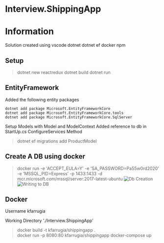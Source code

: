 # Interview.ShippingApp
# Information

Solution created using 
    vscode
    dotnet 
    dotnet ef
    docker
    npm 

## Setup 

> dotnet new reactredux
> dotnet build
> dotnet run

## EntityFramework

Added the following entity packages

    dotnet add package Microsoft.EntityFrameworkCore  
    dotnet add package Microsoft.EntityFrameworkCore.tools 
    dotnet add package Microsoft.EntityFrameworkCore.SqlServer

Setup Models with Model and ModelContext
Added reference to db in StartUp.cs ConfigureServices Method
> dotnet ef migrations add ProductModel

## Create A DB using docker

> docker run -e 'ACCEPT_EULA=Y' -e 'SA_PASSWORD=Pa55w0rd2020' -e 'MSSQL_PID=Express' -p 1433:1433 -d mcr.microsoft.com/mssql/server:2017-latest-ubuntu
![Db Creation](/Images/DB_Creation.jpg "Db Creation")
![Writing to DB](/Images/Writing_To_DB.jpg "Writing to DB")

## Docker

Username kfarrugia

Working Directory './Interview.ShippingApp'

> docker build -t kfarrugia/shippingapp .  
> docker run  -p 8080:80 kfarrugia/shippingapp
> docker-compose up
